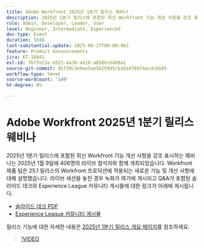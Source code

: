 ```yaml
---
title: Adobe Workfront 2025년 1분기 릴리스 웨비나
description: 2025년 1분기 릴리스에 포함된 최신 Workfront 기능 개선 사항을 강조 표시하는 웨비나는 2025년 1월 9일에 406명의 라이브 참석자와 함께 개최되었습니다. Workfront 제품 팀은 25.1 릴리스의 Workfront 프로덕션에 적용되는 새로운 기능 및 개선 사항에 대해 설명했습니다.
role: Admin, Developer, Leader, User
level: Beginner, Intermediate, Experienced
doc-type: Event
duration: 3348
last-substantial-update: 2025-06-27T00:00:00Z
feature: Product Announcements
jira: KT-18441
exl-id: 7bffe22e-d321-4a38-ab1b-a8566cbdd9a2
source-git-commit: 91f20c3e9ee5ae5b259d5cb3da476974acdc6585
workflow-type: tm+mt
source-wordcount: '149'
ht-degree: 0%

---
```


# Adobe Workfront 2025년 1분기 릴리스 웨비나

2025년 1분기 릴리스에 포함된 최신 Workfront 기능 개선 사항을 강조 표시하는 웨비나는 2025년 1월 9일에 406명의 라이브 참석자와 함께 개최되었습니다. Workfront 제품 팀은 25.1 릴리스의 Workfront 프로덕션에 적용되는 새로운 기능 및 개선 사항에 대해 설명했습니다. 라이브 세션을 놓친 경우 녹화가 여기에 게시되고 Q&amp;A가 포함된 슬라이드 데크와 Experience League 커뮤니티 게시물에 대한 링크가 아래에 게시됩니다.

* [슬라이드 데크 PDF](https://cdn.experience.workfront.com/Training/Guides/Customer+Success+at+Scale/010925+-+25.1+First+Quarter+2025+Release+Webinar.pdf)
* [Experience League 커뮤니티 게시물](https://experienceleaguecommunities.adobe.com/t5/workfront-discussions/event-follow-up-adobe-workfront-first-quarter-2025-release/td-p/729761?profile.language=ko)

릴리스 기능에 대한 자세한 내용은 [2025년 1분기 릴리스 개요 페이지](https://experienceleague.adobe.com/ko/docs/workfront/using/product-announcements/product-releases/release-25-q1/25-q1-release-overview#report-and-dashboard-enhancements)를 참조하세요.

>[!VIDEO](https://video.tv.adobe.com/v/3464380/?learn=on&enablevpops)
